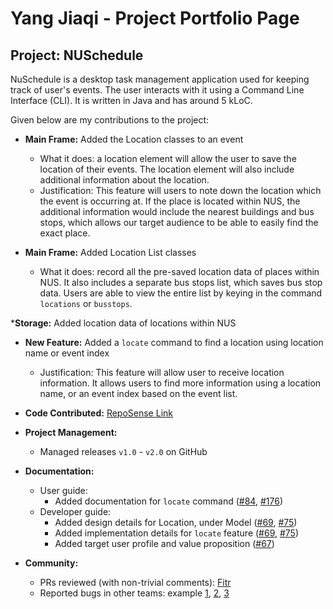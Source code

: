 # Yang Jiaqi - Project Portfolio Page

## Project: NUSchedule

NuSchedule is a desktop task management application used for keeping track of user's events. The user interacts with it 
using a Command Line Interface (CLI). It is written in Java and has around 5 kLoC.

Given below are my contributions to the project:  
* __Main Frame:__ Added the Location classes to an event 
    * What it does: a location element will allow the user to save the location of their events. The location element 
    will also include additional information about the location. 
    * Justification: This feature will users to note down the location which the event is occurring at. 
    If the place is located within NUS, the additional information would include the nearest buildings and bus stops, 
    which allows our target audience to be able to easily find the exact place. 

* __Main Frame:__ Added Location List classes
    * What it does: record all the pre-saved location data of places within NUS. It also includes a separate bus stops 
    list, which saves bus stop data. Users are able to view the entire list by keying in the command `locations` or 
    `busstops`.
    
*__Storage:__ Added location data of locations within NUS

* __New Feature:__ Added a `locate` command to find a location using location name or event index
    * Justification: This feature will allow user to receive location information. It allows users to find more 
    information using a location name, or an event index based on the event list. 

* __Code Contributed:__ [RepoSense Link](https://nus-cs2113-ay2021s1.github.io/tp-dashboard/#breakdown=true&search=jiaaaqi&sort=groupTitle&sortWithin=title&since=2020-09-27&timeframe=commit&mergegroup=&groupSelect=groupByRepos&checkedFileTypes=docs~functional-code~test-code~other&tabOpen=true&tabType=authorship&tabAuthor=jiaaaqi&tabRepo=AY2021S1-CS2113T-F14-4%2Ftp%5Bmaster%5D&authorshipIsMergeGroup=false&authorshipFileTypes=docs~functional-code~other)

* __Project Management:__ 
    * Managed releases `v1.0` - `v2.0` on GitHub

* __Documentation:__
    * User guide: 
        * Added documentation for `locate` command ([#84](https://github.com/AY2021S1-CS2113T-F14-4/tp/pull/84), [#176](https://github.com/AY2021S1-CS2113T-F14-4/tp/pull/176))
    * Developer guide: 
        * Added design details for Location, under Model ([#69](https://github.com/AY2021S1-CS2113T-F14-4/tp/pull/69/files), [#75](https://github.com/AY2021S1-CS2113T-F14-4/tp/pull/75))
        * Added implementation details for `locate` feature ([#69](https://github.com/AY2021S1-CS2113T-F14-4/tp/pull/69/files), [#75](https://github.com/AY2021S1-CS2113T-F14-4/tp/pull/75))
        * Added target user profile and value proposition ([#67](https://github.com/AY2021S1-CS2113T-F14-4/tp/pull/67/files))
        
* __Community:__
    * PRs reviewed (with non-trivial comments): [Fitr](https://github.com/nus-cs2113-AY2021S1/tp/pull/16)
    * Reported bugs in other teams: example [1](https://github.com/AY2021S1-CS2113T-W12-4/tp/issues/323), [2](https://github.com/AY2021S1-CS2113T-W12-4/tp/issues/319), [3](https://github.com/AY2021S1-CS2113T-W12-4/tp/issues/322)